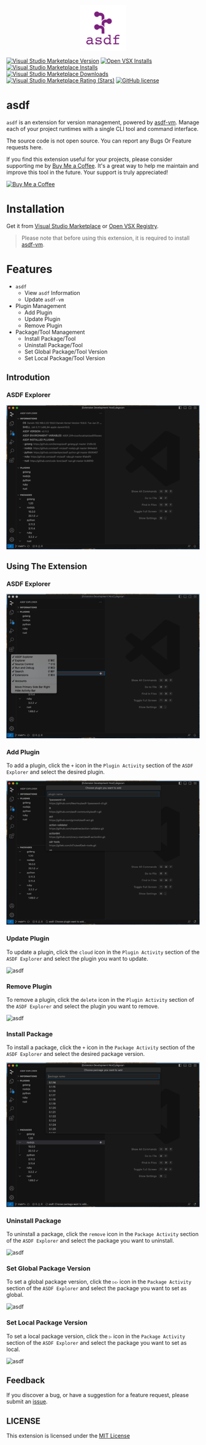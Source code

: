 <p align="center">
  <img src="images/logo.png" width="120" height="120" />
</p>

[![Visual Studio Marketplace Version](https://img.shields.io/visual-studio-marketplace/v/nguyenngoclong.asdf)](https://marketplace.visualstudio.com/items?itemName=nguyenngoclong.asdf)
[![Open VSX Installs](https://img.shields.io/open-vsx/dt/nguyenngoclong/asdf?color=%2396C41F&label=open-vsx)](https://open-vsx.org/extension/nguyenngoclong/asdf)
[![Visual Studio Marketplace Installs](https://img.shields.io/visual-studio-marketplace/i/nguyenngoclong.asdf?label=vs-marketplace)](https://marketplace.visualstudio.com/items?itemName=nguyenngoclong.asdf)
[![Visual Studio Marketplace Downloads](https://img.shields.io/visual-studio-marketplace/d/nguyenngoclong.asdf)](https://marketplace.visualstudio.com/items?itemName=nguyenngoclong.asdf)
[![Visual Studio Marketplace Rating (Stars)](https://img.shields.io/visual-studio-marketplace/stars/nguyenngoclong.asdf)](https://marketplace.visualstudio.com/items?itemName=nguyenngoclong.asdf)
[![GitHub license](https://img.shields.io/badge/license-MIT-blue.svg?style=flat-square)](LICENSE)

# asdf

`asdf` is an extension for version management, powered by [asdf-vm](https://asdf-vm.com/guide/introduction.html). Manage each of your project runtimes with a single CLI tool and command interface.

The source code is not open source. You can report any Bugs Or Feature requests here.

If you find this extension useful for your projects, please consider supporting me by [Buy Me a Coffee](https://ko-fi.com/D1D2LBPX9). It's a great way to help me maintain and improve this tool in the future. Your support is truly appreciated!

<a href='https://ko-fi.com/D1D2LBPX9' target='_blank'>
    <img height='36' style='border:0px;height:36px;' src='https://storage.ko-fi.com/cdn/kofi3.png?v=3' border='0' alt='Buy Me a Coffee' />
</a>

# Installation

Get it from [Visual Studio Marketplace](https://marketplace.visualstudio.com/items?itemName=nguyenngoclong.asdf) or [Open VSX Registry](https://open-vsx.org/extension/nguyenngoclong/asdf).

> Please note that before using this extension, it is required to install [asdf-vm](https://asdf-vm.com/guide/getting-started.html).

# Features

-   `asdf`
    -   View `asdf` Information
    -   Update `asdf-vm`
-   Plugin Management
    -   Add Plugin
    -   Update Plugin
    -   Remove Plugin
-   Package/Tool Management
    -   Install Package/Tool
    -   Uninstall Package/Tool
    -   Set Global Package/Tool Version
    -   Set Local Package/Tool Version

## Introdution

### ASDF Explorer

![asdf](https://github.com/nguyenngoclongdev/cdn/raw/HEAD/images/asdf/activity-bar.gif)

## Using The Extension

### ASDF Explorer

![asdf](https://github.com/nguyenngoclongdev/cdn/raw/HEAD/images/asdf/asdf-explorer.gif)

### Add Plugin

To add a plugin, click the `+` icon in the `Plugin Activity` section of the `ASDF Explorer` and select the desired plugin.

![asdf](https://github.com/nguyenngoclongdev/cdn/raw/HEAD/images/asdf/install-plugin.gif)

### Update Plugin

To update a plugin, click the `cloud` icon in the `Plugin Activity` section of the `ASDF Explorer` and select the plugin you want to update.

![asdf](https://github.com/nguyenngoclongdev/cdn/raw/HEAD/images/asdf/update-plugin.gif)

### Remove Plugin

To remove a plugin, click the `delete` icon in the `Plugin Activity` section of the `ASDF Explorer` and select the plugin you want to remove.

![asdf](https://github.com/nguyenngoclongdev/cdn/raw/HEAD/images/asdf/remove-plugin.gif)

### Install Package

To install a package, click the `+` icon in the `Package Activity` section of the `ASDF Explorer` and select the desired package version.

![asdf](https://github.com/nguyenngoclongdev/cdn/raw/HEAD/images/asdf/install-package.gif)

### Uninstall Package

To uninstall a package, click the `remove` icon in the `Package Activity` section of the `ASDF Explorer` and select the package you want to uninstall.

![asdf](https://github.com/nguyenngoclongdev/cdn/raw/HEAD/images/asdf/remove-package.gif)

### Set Global Package Version

To set a global package version, click the `▷▷` icon in the `Package Activity` section of the `ASDF Explorer` and select the package you want to set as global.

![asdf](https://github.com/nguyenngoclongdev/cdn/raw/HEAD/images/asdf/set-global-package.gif)

### Set Local Package Version

To set a local package version, click the `▷` icon in the `Package Activity` section of the `ASDF Explorer` and select the package you want to set as local.

![asdf](https://github.com/nguyenngoclongdev/cdn/raw/HEAD/images/asdf/set-local-package.gif)

## Feedback

If you discover a bug, or have a suggestion for a feature request, please
submit an [issue](https://marketplace.visualstudio.com/items?itemName=nguyenngoclong.asdf&ssr=false#qna).

## LICENSE

This extension is licensed under the [MIT License](LICENSE)

